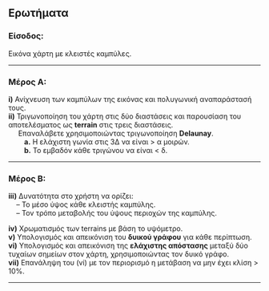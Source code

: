 ## Ερωτήματα

### Είσοδος:
Εικόνα χάρτη με κλειστές καμπύλες.

---

### Μέρος Α:

**i)** Ανίχνευση των καμπύλων της εικόνας και πολυγωνική αναπαράστασή τους.  
**ii)** Τριγωνοποίηση του χάρτη στις δύο διαστάσεις και παρουσίαση του αποτελέσματος ως **terrain** στις τρεις διαστάσεις.  
&nbsp;&nbsp;&nbsp;&nbsp; Επαναλάβετε χρησιμοποιώντας τριγωνοποίηση **Delaunay**.  
&nbsp;&nbsp;&nbsp;&nbsp;&nbsp;&nbsp;&nbsp;&nbsp;**a.** Η ελάχιστη γωνία στις 3Δ να είναι > α μοιρών.  
&nbsp;&nbsp;&nbsp;&nbsp;&nbsp;&nbsp;&nbsp;&nbsp;**b.** Το εμβαδόν κάθε τριγώνου να είναι < δ.

---

### Μέρος Β:

**iii)** Δυνατότητα στο χρήστη να ορίζει:  
&nbsp;&nbsp;&nbsp;&nbsp;– Το μέσο ύψος κάθε κλειστής καμπύλης.  
&nbsp;&nbsp;&nbsp;&nbsp;– Τον τρόπο μεταβολής του ύψους περιοχών της καμπύλης.

**iv)** Χρωματισμός των terrains με βάση το υψόμετρο.  
**v)** Υπολογισμός και απεικόνιση του **δυικού γράφου** για κάθε περίπτωση.  
**vi)** Υπολογισμός και απεικόνιση της **ελάχιστης απόστασης** μεταξύ δύο τυχαίων σημείων στον χάρτη, χρησιμοποιώντας τον δυικό γράφο.  
**vii)** Επανάληψη του (vi) με τον περιορισμό η μετάβαση να μην έχει κλίση > 10%.

---

